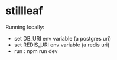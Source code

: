 # stillleaf
Running locally:
- set DB_URI env variable (a postgres uri)
- set REDIS_URI env variable (a redis uri)
- run : npm run dev